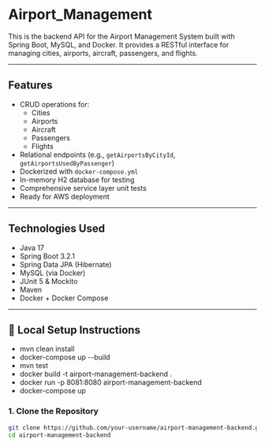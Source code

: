 # Airport_Management

This is the backend API for the Airport Management System built with Spring Boot, MySQL, and Docker. It provides a RESTful interface for managing cities, airports, aircraft, passengers, and flights.

---

## Features

- CRUD operations for:
  - Cities
  - Airports
  - Aircraft
  - Passengers
  - Flights
- Relational endpoints (e.g., `getAirportsByCityId`, `getAirportsUsedByPassenger`)
- Dockerized with `docker-compose.yml`
- In-memory H2 database for testing
- Comprehensive service layer unit tests
- Ready for AWS deployment

---

## Technologies Used

- Java 17
- Spring Boot 3.2.1
- Spring Data JPA (Hibernate)
- MySQL (via Docker)
- JUnit 5 & Mockito
- Maven
- Docker + Docker Compose

---

## 🔧 Local Setup Instructions

- mvn clean install
- docker-compose up --build
- mvn test
- docker build -t airport-management-backend .
- docker run -p 8081:8080 airport-management-backend
- docker-compose up

### 1. Clone the Repository

```bash
git clone https://github.com/your-username/airport-management-backend.git
cd airport-management-backend
```
